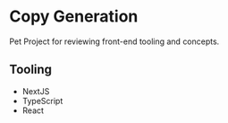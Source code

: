 # Copy Generation

Pet Project for reviewing front-end tooling and concepts.

## Tooling

- NextJS
- TypeScript
- React
